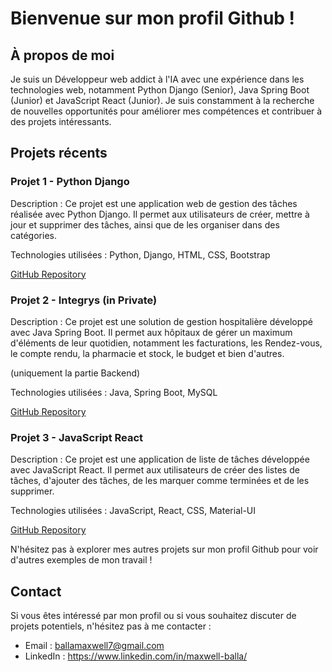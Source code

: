 # Bienvenue sur mon profil Github !

## À propos de moi
Je suis un Développeur web addict à l'IA avec une expérience dans les technologies web, notamment Python Django (Senior), Java Spring Boot (Junior) et JavaScript React (Junior). Je suis constamment à la recherche de nouvelles opportunités pour améliorer mes compétences et contribuer à des projets intéressants.

## Projets récents

### Projet 1 - Python Django
Description : Ce projet est une application web de gestion des tâches réalisée avec Python Django. Il permet aux utilisateurs de créer, mettre à jour et supprimer des tâches, ainsi que de les organiser dans des catégories.

Technologies utilisées : Python, Django, HTML, CSS, Bootstrap

[GitHub Repository](lien_vers_votre_projet_1)

### Projet 2 - Integrys (in Private)
Description : Ce projet est une solution de gestion hospitalière développé avec Java Spring Boot. Il permet aux hôpitaux de gérer un maximum d'éléments de leur quotidien, notamment les facturations, les Rendez-vous, le compte rendu, la pharmacie et stock, le budget et bien d'autres.

(uniquement la partie Backend)

Technologies utilisées : Java, Spring Boot, MySQL

[GitHub Repository](lien_vers_votre_projet_2)

### Projet 3 - JavaScript React
Description : Ce projet est une application de liste de tâches développée avec JavaScript React. Il permet aux utilisateurs de créer des listes de tâches, d'ajouter des tâches, de les marquer comme terminées et de les supprimer.

Technologies utilisées : JavaScript, React, CSS, Material-UI

[GitHub Repository](lien_vers_votre_projet_3)

N'hésitez pas à explorer mes autres projets sur mon profil Github pour voir d'autres exemples de mon travail !

## Contact
Si vous êtes intéressé par mon profil ou si vous souhaitez discuter de projets potentiels, n'hésitez pas à me contacter :

- Email : ballamaxwell7@gmail.com
- LinkedIn : https://www.linkedin.com/in/maxwell-balla/
